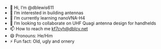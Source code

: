 - 👋 Hi, I’m @dblewis611
- 👀 I’m interested in building antennas
- 🌱 I’m currently learning nanoVNA-H4
- 💞️ I’m looking to collaborate on UHF Quagi antenna design for handhelds
- 📫 How to reach me kf7cyh@dblcy.net
- 😄 Pronouns: He/Him
- ⚡ Fun fact: Old, ugly and ornery

<!---
dblewis611/dblewis611 is a ✨ special ✨ repository because its `README.md` (this file) appears on your GitHub profile.
You can click the Preview link to take a look at your changes.
--->
